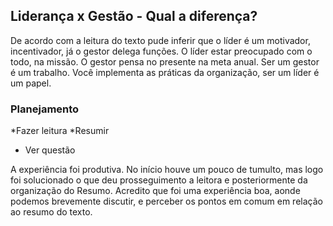 ## Liderança x Gestão - Qual a diferença?
De acordo com a leitura do texto pude inferir que o líder é um motivador, incentivador, já o gestor delega funções. O líder estar preocupado com o todo, na missão. O gestor pensa no presente na meta anual. Ser um gestor é um trabalho. Você implementa as práticas da organização, ser um líder é um papel.
### Planejamento 
*Fazer leitura 
*Resumir 
* Ver questão

A experiência foi produtiva. No início houve um pouco de tumulto, mas logo foi solucionado o que deu prosseguimento a leitora e posteriormente da organização do Resumo.  Acredito que foi uma experiência boa, aonde podemos brevemente discutir, e perceber os pontos em comum em relação ao resumo do texto. 
